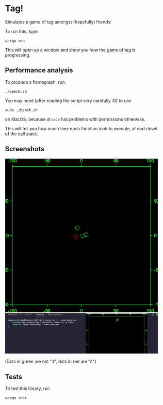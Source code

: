 # Tag!

Simulates a game of tag amongst (hopefully) friends!

To run this, type:

```shell
cargo run
```

This will open up a window and show you how the game of tag is progressing.

## Performance analysis

To produce a flamegraph, run:

```shell
./bench.sh
```

You may need (after reading the script very carefully :D) to use

```shell
sudo ./bench.sh
```

on MacOS, because `dtrace` has problems with permissions otherwise.

This will tell you how much time each function took to execute, at each level of the call stack.

## Screenshots

![Screenshot](./screenshot.png)
![Running on Wasm](./wasm.png)

(Dots in green are not "it", dots in red are "it")

## Tests

To test this library, run

```cargo
cargo test
```